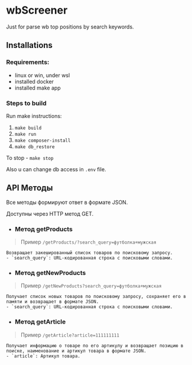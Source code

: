 # wbScreener

Just for parse wb top positions by search keywords.

## Installations

###  Requirements:
* linux or win, under wsl
* installed docker
* installed make app

### Steps to build

Run make instructions:

1. `make build`
2. `make run`
3. `make composer-install`
4. `make db_restore`

To stop - `make stop`

Also u can change db access in `.env` file.

## API Методы

Все методы формируют ответ в формате JSON.

Доступны через HTTP метод GET.

- ### Метод getProducts
> Пример `/getProducts/?search_query=футболка+мужская`

    Возвращает закешированный список товаров по поисковому запросу.
    - `search_query`: URL-кодированная строка с поисковыми словами.

- ### Метод getNewProducts
> Пример `/getNewProducts?search_query=футболка+мужская`

    Получает список новых товаров по поисковому запросу, сохраняет его в памяти и возвращает в формате JSON.
    - `search_query`: URL-кодированная строка с поисковыми словами.

- ### Метод getArticle
> Пример `/getArticle?article=111111111`

    Получает информацию о товаре по его артикулу и возвращает позицию в поиске, наименование и артикул товара в формате JSON.
    - `article`: Артикул товара.